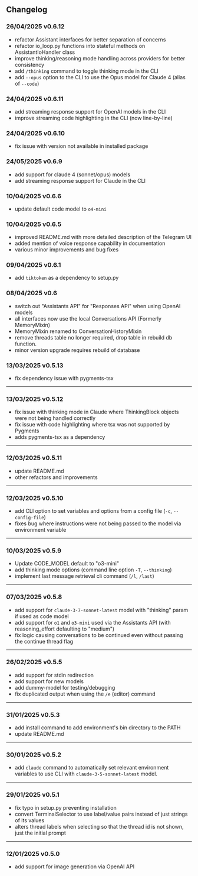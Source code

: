 Changelog
---

### 26/04/2025 v0.6.12

- refactor Assistant interfaces for better separation of concerns
- refactor io_loop.py functions into stateful methods on AssistantIoHandler class
- improve thinking/reasoning mode handling across providers for better consistency
- add `/thinking` command to toggle thinking mode in the CLI
- add `--opus` option to the CLI to use the Opus model for Claude 4 (alias of `--code`)

### 24/04/2025 v0.6.11

- add streaming response support for OpenAI models in the CLI
- improve streaming code highlighting in the CLI (now line-by-line)

### 24/04/2025 v0.6.10

- fix issue with version not available in installed package

### 24/05/2025 v0.6.9

- add support for claude 4 (sonnet/opus) models
- add streaming response support for Claude in the CLI

### 10/04/2025 v0.6.6

- update default code model to `o4-mini`

### 10/04/2025 v0.6.5

- improved README.md with more detailed description of the Telegram UI
- added mention of voice response capability in documentation
- various minor improvements and bug fixes

### 09/04/2025 v0.6.1

- add `tiktoken` as a dependency to setup.py

### 08/04/2025 v0.6

- switch out "Assistants API" for "Responses API" when using OpenAI models
- all interfaces now use the local Conversations API (Formerly MemoryMixin)
- MemoryMixin renamed to ConversationHistoryMixin
- remove threads table no longer required, drop table in rebuild db function.
- minor version upgrade requires rebuild of database

### 13/03/2025 v0.5.13

- fix dependency issue with pygments-tsx

---

### 13/03/2025 v0.5.12

- fix issue with thinking mode in Claude where ThinkingBlock objects were not being handled correctly
- fix issue with code highlighting where tsx was not supported by Pygments
- adds pygments-tsx as a dependency

---

### 12/03/2025 v0.5.11

- update README.md
- other refactors and improvements

---

### 12/03/2025 v0.5.10

- add CLI option to set variables and options from a config file (`-c`, `--config-file`)
- fixes bug where instructions were not being passed to the model via environment variable

---

### 10/03/2025 v0.5.9

- Update CODE_MODEL default to "o3-mini"
- add thinking mode options (command line option `-T`, `--thinking`)
- implement last message retrieval cli command (`/l`, `/last`)

---

### 07/03/2025 v0.5.8

- add support for `claude-3-7-sonnet-latest` model with "thinking" param if used as code model
- add support for `o1` and `o3-mini` used via the Assistants API (with reasoning_effort defaulting to "medium")
- fix logic causing conversations to be continued even without passing the continue thread flag

---

### 26/02/2025 v0.5.5

- add support for stdin redirection
- add support for new models
- add dummy-model for testing/debugging
- fix duplicated output when using the `/e` (editor) command

---

### 31/01/2025 v0.5.3

- add install command to add environment's bin directory to the PATH
- update README.md

---

### 30/01/2025 v0.5.2

- add `claude` command to automatically set relevant environment variables to use CLI with `claude-3-5-sonnet-latest` model.

---

### 29/01/2025 v0.5.1

- fix typo in setup.py preventing installation
- convert TerminalSelector to use label/value pairs instead of just strings of its values
- alters thread labels when selecting so that the thread id is not shown, just the initial prompt

---

### 12/01/2025 v0.5.0

- add support for image generation via OpenAI API
